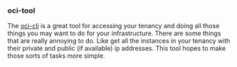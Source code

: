### oci-tool

The [oci-cli](https://github.com/oracle/oci-cli) is a great tool for accessing your
tenancy and doing all those things you may want to do for your infrastructure. There
are some things that are really annoying to do. Like get all the instances in your
tenancy with their private and public (if available) ip addresses. This tool hopes
to make those sorts of tasks more simple.
